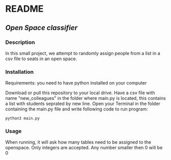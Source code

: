# README
## _Open Space classifier_

### Description
In this small project, we attempt to randomly assign people from a list in a csv file to seats in an open space. 



### Installation
Requirements: you need to have python installed on your computer

Download or pull this repository to your local drive. Have a csv file with name "new_colleagues" in the folder where main.py is located, this contains a list with students seprated by new line.
Open your Terminal in the folder containing the main.py file and write following code to run program:
~~~
python3 main.py 
~~~

### Usage
When running, it will ask how many tables need to be assigned to the openspace. Only integers are accepted. Any number smaller then 0 will be 0

